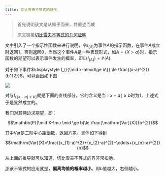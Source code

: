 ```yaml
---
title: 切比雪夫不等式的证明
---
```


> 首先说明该文是从知乎而来，并重述而成
>
> 原文链接[切比雪夫不等式的几何证明](https://www.zhihu.com/question/27821324/answer/69332546)

文中引入了一个指示性函数来进行说明，令$I_{\{A\}}$为事件$A$的指示函数，在事件$A$成立时返回$1$，否则返回$0$，当然这个事件$A$是一种表现形式，如$A=\{X>a\}$时，指示函数的期望可以表示事件发生的概率，即$\mathbb{E}(I_{\{A\}})=\mathbb{P}(A)$.

对于如下事件$\displaystyle I_{\{\mid x-a\mid\ge b\}} \le \frac{(x-a)^{2}}{b^{2}}$，可以画出如下图

![](https://pic1.zhimg.com/80/6694dae6a4c2c4278eb0c2cb78fb87b9_720w.jpg?source=1940ef5c)

对与$I_{\{\mid x-a\mid\ge b\}}$就是下面的直线部分，它的含义是当$\mid x-a\mid\ge b$时为$1$，上述式子是显然成立的。

我们对其两边求期望，即：

$$\mathbb{P}(\mid X-\mu \mid \ge b)\le \frac{\mathrm{Var}(X)}{b^{2}}$$

其中$\mathrm{Var}$是二阶中心距函数，返回方差。具体如下得到

$$\mathrm{Var}(X)=\frac{(x_{1}-a)^{2}+(x_{2}-a)^{2}+\cdots+(x_{n}-a)^{2}}{n}$$

从上面的推导就可以知道，切比雪夫不等式的界非常松弛。

那该不等式的应用就是，**偏离均值的概率越小**。即$b$值越大，右侧越小。
